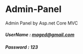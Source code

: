# Admin-Panel
Admin Panel by Asp.net Core MVC
##### UserName : maged@gmail.com 
##### Password : 123
